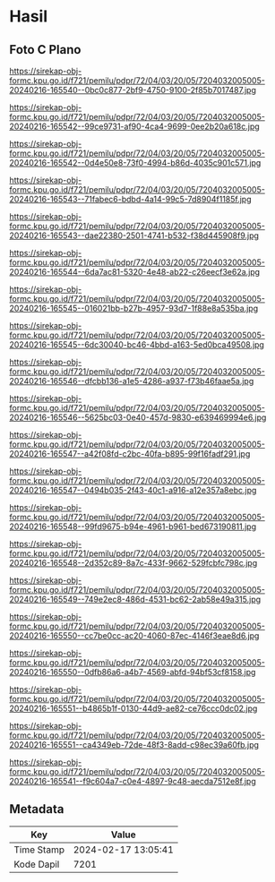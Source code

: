 # Hasil

## Foto C Plano

https://sirekap-obj-formc.kpu.go.id/f721/pemilu/pdpr/72/04/03/20/05/7204032005005-20240216-165540--0bc0c877-2bf9-4750-9100-2f85b7017487.jpg

https://sirekap-obj-formc.kpu.go.id/f721/pemilu/pdpr/72/04/03/20/05/7204032005005-20240216-165542--99ce9731-af90-4ca4-9699-0ee2b20a618c.jpg

https://sirekap-obj-formc.kpu.go.id/f721/pemilu/pdpr/72/04/03/20/05/7204032005005-20240216-165542--0d4e50e8-73f0-4994-b86d-4035c901c571.jpg

https://sirekap-obj-formc.kpu.go.id/f721/pemilu/pdpr/72/04/03/20/05/7204032005005-20240216-165543--71fabec6-bdbd-4a14-99c5-7d8904f1185f.jpg

https://sirekap-obj-formc.kpu.go.id/f721/pemilu/pdpr/72/04/03/20/05/7204032005005-20240216-165543--dae22380-2501-4741-b532-f38d445908f9.jpg

https://sirekap-obj-formc.kpu.go.id/f721/pemilu/pdpr/72/04/03/20/05/7204032005005-20240216-165544--6da7ac81-5320-4e48-ab22-c26eecf3e62a.jpg

https://sirekap-obj-formc.kpu.go.id/f721/pemilu/pdpr/72/04/03/20/05/7204032005005-20240216-165545--016021bb-b27b-4957-93d7-1f88e8a535ba.jpg

https://sirekap-obj-formc.kpu.go.id/f721/pemilu/pdpr/72/04/03/20/05/7204032005005-20240216-165545--6dc30040-bc46-4bbd-a163-5ed0bca49508.jpg

https://sirekap-obj-formc.kpu.go.id/f721/pemilu/pdpr/72/04/03/20/05/7204032005005-20240216-165546--dfcbb136-a1e5-4286-a937-f73b46faae5a.jpg

https://sirekap-obj-formc.kpu.go.id/f721/pemilu/pdpr/72/04/03/20/05/7204032005005-20240216-165546--5625bc03-0e40-457d-9830-e639469994e6.jpg

https://sirekap-obj-formc.kpu.go.id/f721/pemilu/pdpr/72/04/03/20/05/7204032005005-20240216-165547--a42f08fd-c2bc-40fa-b895-99f16fadf291.jpg

https://sirekap-obj-formc.kpu.go.id/f721/pemilu/pdpr/72/04/03/20/05/7204032005005-20240216-165547--0494b035-2f43-40c1-a916-a12e357a8ebc.jpg

https://sirekap-obj-formc.kpu.go.id/f721/pemilu/pdpr/72/04/03/20/05/7204032005005-20240216-165548--99fd9675-b94e-4961-b961-bed673190811.jpg

https://sirekap-obj-formc.kpu.go.id/f721/pemilu/pdpr/72/04/03/20/05/7204032005005-20240216-165548--2d352c89-8a7c-433f-9662-529fcbfc798c.jpg

https://sirekap-obj-formc.kpu.go.id/f721/pemilu/pdpr/72/04/03/20/05/7204032005005-20240216-165549--749e2ec8-486d-4531-bc62-2ab58e49a315.jpg

https://sirekap-obj-formc.kpu.go.id/f721/pemilu/pdpr/72/04/03/20/05/7204032005005-20240216-165550--cc7be0cc-ac20-4060-87ec-4146f3eae8d6.jpg

https://sirekap-obj-formc.kpu.go.id/f721/pemilu/pdpr/72/04/03/20/05/7204032005005-20240216-165550--0dfb86a6-a4b7-4569-abfd-94bf53cf8158.jpg

https://sirekap-obj-formc.kpu.go.id/f721/pemilu/pdpr/72/04/03/20/05/7204032005005-20240216-165551--b4865b1f-0130-44d9-ae82-ce76ccc0dc02.jpg

https://sirekap-obj-formc.kpu.go.id/f721/pemilu/pdpr/72/04/03/20/05/7204032005005-20240216-165551--ca4349eb-72de-48f3-8add-c98ec39a60fb.jpg

https://sirekap-obj-formc.kpu.go.id/f721/pemilu/pdpr/72/04/03/20/05/7204032005005-20240216-165541--f9c604a7-c0e4-4897-9c48-aecda7512e8f.jpg


## Metadata

| Key        | Value               |
| ---------- | ------------------- |
| Time Stamp | 2024-02-17 13:05:41 |
| Kode Dapil | 7201                |



